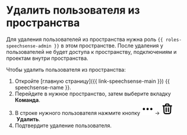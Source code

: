 # Удалить пользователя из пространства

Для удаления пользователей из пространства нужна роль `{{ roles-speechsense-admin }}` в этом пространстве. После удаления у пользователей не будет доступа к пространству, подключениям и проектам внутри пространства.

Чтобы удалить пользователя из пространства:

1. Откройте [главную страницу]({{ link-speechsense-main }}) {{ speechsense-name }}.
1. Перейдите в нужное пространство, затем выберите вкладку **Команда**.
1. В строке нужного пользователя нажмите кнопку ![image](../../../_assets/console-icons/ellipsis.svg) → ![image](../../../_assets/console-icons/trash-bin.svg) **Удалить**.
1. Подтвердите удаление пользователя.
